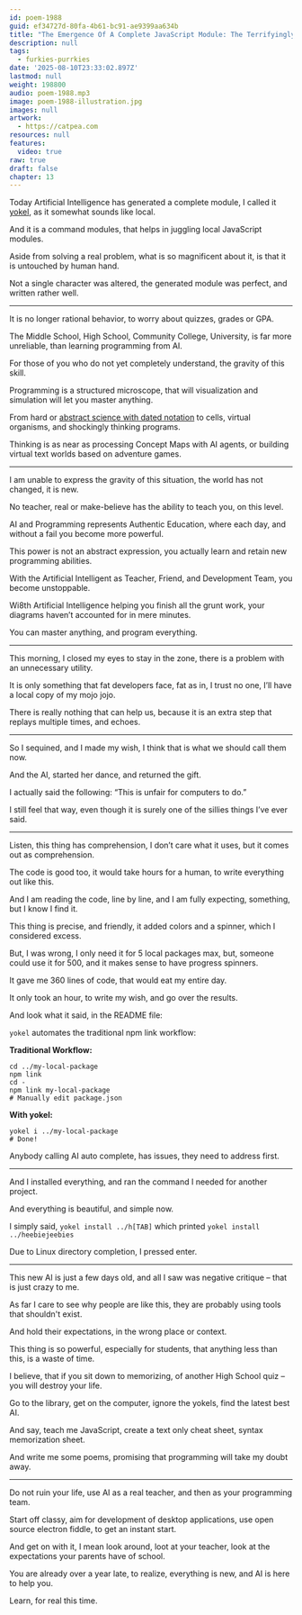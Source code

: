 ```yaml
---
id: poem-1988
guid: ef34727d-80fa-4b61-bc91-ae9399aa634b
title: "The Emergence Of A Complete JavaScript Module: The Terrifyingly Swift End Of Make-Believe Education"
description: null
tags:
  - furkies-purrkies
date: '2025-08-10T23:33:02.897Z'
lastmod: null
weight: 198800
audio: poem-1988.mp3
image: poem-1988-illustration.jpg
images: null
artwork:
  - https://catpea.com
resources: null
features:
  video: true
raw: true
draft: false
chapter: 13
---
```


Today Artificial Intelligence has generated a complete module,
I called it [yokel][1], as it somewhat sounds like local.

And it is a command modules,
that helps in juggling local JavaScript modules.

Aside from solving a real problem,
what is so magnificent about it, is that it is untouched by human hand.

Not a single character was altered,
the generated module was perfect, and written rather well.

---

It is no longer rational behavior,
to worry about quizzes, grades or GPA.

The Middle School, High School, Community College, University,
is far more unreliable, than learning programming from AI.

For those of you who do not yet completely understand,
the gravity of this skill.

Programming is a structured microscope,
that will visualization and simulation will let you master anything.

From hard or [abstract science with dated notation][2]
to cells, virtual organisms, and shockingly thinking programs.

Thinking is as near as processing Concept Maps with AI agents,
or building virtual text worlds based on adventure games.

---

I am unable to express the gravity of this situation,
the world has not changed, it is new.

No teacher, real or make-believe
has the ability to teach you, on this level.

AI and Programming represents Authentic Education,
where each day, and without a fail you become more powerful.

This power is not an abstract expression,
you actually learn and retain new programming abilities.

With the Artificial Intelligent as Teacher, Friend, and Development Team,
you become unstoppable.

Wi8th Artificial Intelligence helping you finish all the grunt work,
your diagrams haven’t accounted for in mere minutes.

You can master anything,
and program everything.

---

This morning, I closed my eyes to stay in the zone,
there is a problem with an unnecessary utility.

It is only something that fat developers face,
fat as in, I trust no one, I’ll have a local copy of my mojo jojo.

There is really nothing that can help us,
because it is an extra step that replays multiple times, and echoes.

---

So I sequined, and I made my wish,
I think that is what we should call them now.

And the AI, started her dance,
and returned the gift.

I actually said the following:
“This is unfair for computers to do.”

I still feel that way,
even though it is surely one of the sillies things I’ve ever said.

---

Listen, this thing has comprehension,
I don’t care what it uses, but it comes out as comprehension.

The code is good too, it would take hours for a human,
to write everything out like this.

And I am reading the code, line by line,
and I am fully expecting, something, but I know I find it.

This thing is precise, and friendly,
it added colors and a spinner, which I considered excess.

But, I was wrong, I only need it for 5 local packages max,
but, someone could use it for 500, and it makes sense to have progress spinners.

It gave me 360 lines of code,
that would eat my entire day.

It only took an hour, to write my wish,
and go over the results.

And look what it said,
in the README file:


`yokel` automates the traditional npm link workflow:

**Traditional Workflow:**
```
cd ../my-local-package
npm link
cd -
npm link my-local-package
# Manually edit package.json
```

**With yokel:**
```
yokel i ../my-local-package
# Done!
```

Anybody calling AI auto complete,
has issues, they need to address first.

---

And I installed everything,
and ran the command I needed for another project.

And everything is beautiful,
and simple now.

I simply said, ```yokel install ../h[TAB]```
which printed ```yokel install ../heebiejeebies```

Due to Linux directory completion,
I pressed enter.

---

This new AI is just a few days old,
and all I saw was negative critique – that is just crazy to me.

As far I care to see why people are like this,
they are probably using tools that shouldn't exist.

And hold their expectations,
in the wrong place or context.

This thing is so powerful, especially for students,
that anything less than this, is a waste of time.

I believe, that if you sit down to memorizing,
of another High School quiz – you will destroy your life.

Go to the library, get on the computer,
ignore the yokels, find the latest best AI.

And say, teach me JavaScript,
create a text only cheat sheet, syntax memorization sheet.

And write me some poems,
promising that programming will take my doubt away.

---

Do not ruin your life,
use AI as a real teacher, and then as your programming team.

Start off classy, aim for development of desktop applications,
use open source electron fiddle, to get an instant start.

And get on with it, I mean look around, loot at your teacher,
look at the expectations your parents have of school.

You are already over a year late, to realize,
everything is new, and AI is here to help you.

Learn,
for real this time.


[1]: https://github.com/catpea/yokel
[2]: https://github.com/Experience-Monks/math-as-code
